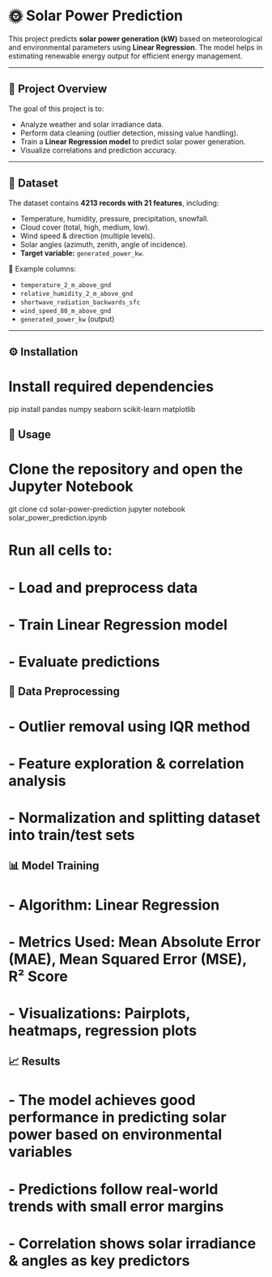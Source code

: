 # 🌞 Solar Power Prediction

This project predicts **solar power generation (kW)** based on meteorological and environmental parameters using **Linear Regression**. The model helps in estimating renewable energy output for efficient energy management.

---

## 📌 Project Overview
The goal of this project is to:
- Analyze weather and solar irradiance data.
- Perform data cleaning (outlier detection, missing value handling).
- Train a **Linear Regression model** to predict solar power generation.
- Visualize correlations and prediction accuracy.

---

## 📂 Dataset
The dataset contains **4213 records with 21 features**, including:
- Temperature, humidity, pressure, precipitation, snowfall.
- Cloud cover (total, high, medium, low).
- Wind speed & direction (multiple levels).
- Solar angles (azimuth, zenith, angle of incidence).
- **Target variable:** `generated_power_kw`.

📄 Example columns:
- `temperature_2_m_above_gnd`
- `relative_humidity_2_m_above_gnd`
- `shortwave_radiation_backwards_sfc`
- `wind_speed_80_m_above_gnd`
- `generated_power_kw` (output)

---

## ⚙️ Installation
# Install required dependencies
pip install pandas numpy seaborn scikit-learn matplotlib

## 🚀 Usage
# Clone the repository and open the Jupyter Notebook
git clone <repo-url>
cd solar-power-prediction
jupyter notebook solar_power_prediction.ipynb

# Run all cells to:
# - Load and preprocess data
# - Train Linear Regression model
# - Evaluate predictions

## 🧹 Data Preprocessing
# - Outlier removal using IQR method
# - Feature exploration & correlation analysis
# - Normalization and splitting dataset into train/test sets

## 📊 Model Training
# - Algorithm: Linear Regression
# - Metrics Used: Mean Absolute Error (MAE), Mean Squared Error (MSE), R² Score
# - Visualizations: Pairplots, heatmaps, regression plots

## 📈 Results
# - The model achieves good performance in predicting solar power based on environmental variables
# - Predictions follow real-world trends with small error margins
# - Correlation shows solar irradiance & angles as key predictors
